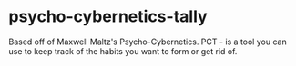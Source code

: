 # psycho-cybernetics-tally

Based off of Maxwell Maltz's Psycho-Cybernetics.  PCT - is a tool you can use to keep track of the habits you want to form or get rid of.